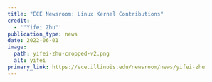 ```yaml
---
title: "ECE Newsroom: Linux Kernel Contributions"
credit:
  - '"Yifei Zhu"'
publication_type: news
date: 2022-06-01
image:
  path: yifei-zhu-cropped-v2.png
  alt: yifei
primary_link: https://ece.illinois.edu/newsroom/news/yifei-zhu
---
```

